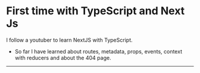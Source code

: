 # First time with TypeScript and Next Js

I follow a youtuber to learn NextJS with TypeScript.

- So far I have learned about routes, metadata, props, events, context with reducers and about the 404 page.

---------------------------------


